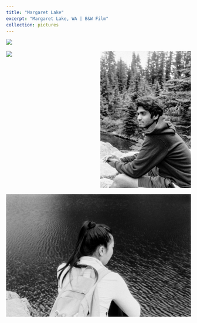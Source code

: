 ```yaml
---
title: "Margaret Lake"
excerpt: "Margaret Lake, WA | B&W Film"
collection: pictures
---
```


<img src="/images/portfolio/margaret_lake/1.jpg">

<p>
    <div style="  content: '' clear: both; display: table;">
        <div style="float: left; width: 49%; margin-right: 2%;">
            <img src="/images/portfolio/margaret_lake/2.jpg">
        </div>
        <div style="float: left; width: 49%;">
            <img src="/images/portfolio/margaret_lake/3.jpg">
        </div>
    </div>
</p>

<img src="/images/portfolio/margaret_lake/4.jpg">